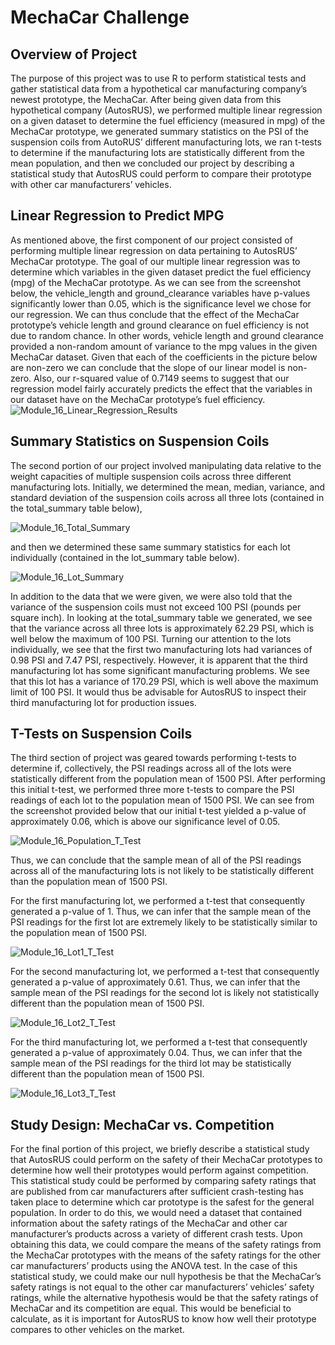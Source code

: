 # MechaCar Challenge

## Overview of Project
The purpose of this project was to use R to perform statistical tests and gather statistical data from a hypothetical car manufacturing company’s newest prototype, the MechaCar.  After being given data from this hypothetical company (AutosRUS), we performed multiple linear regression on a given dataset to determine the fuel efficiency (measured in mpg) of the MechaCar prototype, we generated summary statistics on the PSI of the suspension coils from AutoRUS’ different manufacturing lots, we ran t-tests to determine if the manufacturing lots are statistically different from the mean population, and then we concluded our project by describing a statistical study that AutosRUS could perform to compare their prototype with other car manufacturers’ vehicles.

## Linear Regression to Predict MPG
As mentioned above, the first component of our project consisted of performing multiple linear regression on data pertaining to AutosRUS’ MechaCar prototype.  The goal of our multiple linear regression was to determine which variables in the given dataset predict the fuel efficiency (mpg) of the MechaCar prototype.  As we can see from the screenshot below, the vehicle_length and ground_clearance variables have p-values significantly lower than 0.05, which is the significance level we chose for our regression.  We can thus conclude that the effect of the MechaCar prototype’s vehicle length and ground clearance on fuel efficiency is not due to random chance.  In other words, vehicle length and ground clearance provided a non-random amount of variance to the mpg values in the given MechaCar dataset.  Given that each of the coefficients in the picture below are non-zero we can conclude that the slope of our linear model is non-zero.  Also, our r-squared value of 0.7149 seems to suggest that our regression model fairly accurately predicts the effect that the variables in our dataset have on the MechaCar prototype’s fuel efficiency.
![Module_16_Linear_Regression_Results](https://user-images.githubusercontent.com/115128743/219259715-33529637-aa58-4942-a08d-8740f16193e7.png)

## Summary Statistics on Suspension Coils 
The second portion of our project involved manipulating data relative to the weight capacities of multiple suspension coils across three different manufacturing lots.  Initially, we determined the mean, median, variance, and standard deviation of the suspension coils across all three lots (contained in the total_summary table below), 

![Module_16_Total_Summary](https://user-images.githubusercontent.com/115128743/219259801-86bec966-33e6-4607-8921-5beeb927e627.png) 

and then we determined these same summary statistics for each lot individually (contained in the lot_summary table below).  

![Module_16_Lot_Summary](https://user-images.githubusercontent.com/115128743/219259813-9dc65284-6d92-47bb-b175-d9f76190b2ac.png)

In addition to the data that we were given, we were also told that the variance of the suspension coils must not exceed 100 PSI (pounds per square inch).  In looking at the total_summary table we generated, we see that the variance across all three lots is approximately 62.29 PSI, which is well below the maximum of 100 PSI.  Turning our attention to the lots individually, we see that the first two manufacturing lots had variances of 0.98 PSI and 7.47 PSI, respectively.  However, it is apparent that the third manufacturing lot has some significant manufacturing problems.  We see that this lot has a variance of 170.29 PSI, which is well above the maximum limit of 100 PSI.  It would thus be advisable for AutosRUS to inspect their third manufacturing lot for production issues.  


## T-Tests on Suspension Coils
The third section of project was geared towards performing t-tests to determine if, collectively, the PSI readings across all of the lots were statistically different from the population mean of 1500 PSI.  After performing this initial t-test, we performed three more t-tests to compare the PSI readings of each lot to the population mean of 1500 PSI.  We can see from the screenshot provided below that our initial t-test yielded a p-value of approximately 0.06, which is above our significance level of 0.05.  

![Module_16_Population_T_Test](https://user-images.githubusercontent.com/115128743/219260141-68ca02e7-1faa-409f-ab33-40fa2b4e6e85.png)

Thus, we can conclude that the sample mean of all of the PSI readings across all of the manufacturing lots is not likely to be statistically different than the population mean of 1500 PSI.

For the first manufacturing lot, we performed a t-test that consequently generated a p-value of 1.  Thus, we can infer that the sample mean of the PSI readings for the first lot are extremely likely to be statistically similar to the population mean of 1500 PSI.  

![Module_16_Lot1_T_Test](https://user-images.githubusercontent.com/115128743/219260180-d3f09513-7d16-477f-a022-a8e4f0625456.png)

For the second manufacturing lot, we performed a t-test that consequently generated a p-value of approximately 0.61.  Thus, we can infer that the sample mean of the PSI readings for the second lot is likely not statistically different than the population mean of 1500 PSI.

![Module_16_Lot2_T_Test](https://user-images.githubusercontent.com/115128743/219260218-78f5d822-5551-4177-9292-60e3460fe4a5.png)

For the third manufacturing lot, we performed a t-test that consequently generated a p-value of approximately 0.04.  Thus, we can infer that the sample mean of the PSI readings for the third lot may be statistically different than the population mean of 1500 PSI.

![Module_16_Lot3_T_Test](https://user-images.githubusercontent.com/115128743/219260231-eb3245f8-fdba-4b2e-b038-df5c1a1328e7.png)

## Study Design: MechaCar vs. Competition
For the final portion of this project, we briefly describe a statistical study that AutosRUS could perform on the safety of their MechaCar prototypes to determine how well their prototypes would perform against competition.  This statistical study could be performed by comparing safety ratings that are published from car manufacturers after sufficient crash-testing has taken place to determine which car prototype is the safest for the general population.   In order to do this, we would need a dataset that contained information about the safety ratings of the MechaCar and other car manufacturer’s products across a variety of different crash tests.  Upon obtaining this data, we could compare the means of the safety ratings from the MechaCar prototypes with the means of the safety ratings for the other car manufacturers’ products using the ANOVA test.  In the case of this statistical study, we could make our null hypothesis be that the MechaCar’s safety ratings is not equal to the other car manufacturers’ vehicles’ safety ratings, while the alternative hypothesis would be that the safety ratings of MechaCar and its competition are equal.  This would be beneficial to calculate, as it is important for AutosRUS to know how well their prototype compares to other vehicles on the market.

